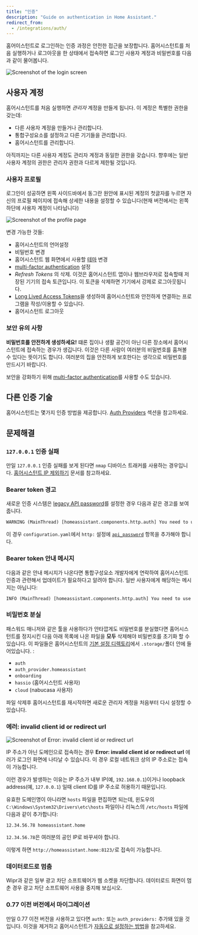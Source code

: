 ```yaml
---
title: "인증"
description: "Guide on authentication in Home Assistant."
redirect_from:
  - /integrations/auth/
---
```



홈어이스턴트로 로그인하는 인증 과정은 안전한 접근을 보장합니다.
홈어시스턴트를 처음 실행하거나 로그아웃을 한 상태에서 접속하면 로그인 사용자 계정과 비밀번호를 다음과 같이 물어봅니다.

<img src='/images/docs/authentication/login.png' alt='Screenshot of the login screen' style='border: 0;box-shadow: none;'>

## 사용자 계정

홈어시스턴트를 처음 실행하면 _관리자_ 계정을 만들게 됩니다. 이 계정은 특별한 권한을 갖는데:

 - 다른 사용자 계정을 만들거나 관리합니다.
 - 통합구성요소를 설정하고 다른 기기들을 관리합니다.
 - 홈어시스턴트를 관리합니다.

<div class='note'>
아직까지는 다른 사용자 계정도 관리자 계정과 동일한 권한을 갖습니다. 향후에는 일반 사용자 계정의 권한은 관리자 권한과 다르게 제한될 것입니다.
</div>

### 사용자 프로필

로그인이 성공하면 왼쪽 사이드바에서 동그란 원안에 표시된 계정의 첫글자를 누르면 자신의 프로필 페이지에 접속해 상세한 내용을 설정할 수 있습니다(현재 버전에서는 왼쪽 하단에 사용자 계정이 나타납니다)

<img src='/images/docs/authentication/profile.png' alt='Screenshot of the profile page' style='border: 0;box-shadow: none;'>

변경 가능한 것들:

* 홈어시스턴트의 언어설정
* 비밀번호 변경
* 홈어시스턴트 웹 화면에서 사용할 [테마](/integrations/frontend/#defining-themes) 변경
* [multi-factor authentication](/docs/authentication/multi-factor-auth/) 설정
* _Refresh Tokens_ 의 삭제. 이것은 홈어시스턴트 앱이나 웹브라우저로 접속할때 저장된 기기의 접속 토큰입니다. 이 토큰을 삭제하면 기기에서 강제로 로그아웃됩니다.
* [Long Lived Access Tokens](https://developers.home-assistant.io/docs/en/auth_api.html#long-lived-access-token)을 생성하여 홈어시스턴트와 안전하게 연결하는 프로그램을 작성/이용할 수 있습니다.
* 홈어시스턴트 로그아웃

### 보안 유의 사항

**비밀번호를 안전하게 생성하세요!** 떄론 집이나 생활 공간이 아닌 다른 장소에서 홈어시스턴트에 접속하는 경우가 생깁니다. 이것은 다른 사람이 여러분의 비밀번호를 훔쳐볼 수 있다는 뜻이기도 합니다. 여러분의 집을 안전하게 보호한다는 생각으로 비밀번호를 만드시기 바랍니다.

보안을 강화하기 위해 [multi-factor authentication](/docs/authentication/multi-factor-auth/)를 사용할 수도 있습니다.

## 다른 인증 기술

홈어시스턴트는 몇가지 인증 방법을 제공합니다. [Auth Providers](/docs/authentication/providers/) 섹션을 참고하세요.

## 문제해결

### `127.0.0.1` 인증 실패

만일 `127.0.0.1` 인증 실패를 보게 된다면 `nmap` 디바이스 트래커를 사용하는 경우입니다. [홈어시스턴트 IP 제외하기](/integrations/nmap_tracker#exclude) 문서를 참고하세요.

### Bearer token 경고

새로운 인증 시스템은 [legacy API password](/docs/authentication/providers/#legacy-api-password)를 설정한 경우 다음과 같은 경고를 보여줍니다.

```txt
WARNING (MainThread) [homeassistant.components.http.auth] You need to use a bearer token to access /blah/blah from 192.0.2.4
```

이 경우 `configuration.yaml`에서 `http:` 설정에  [`api_password`](/integrations/http/#api_password) 항목을 추가해야 합니다.

### Bearer token 안내 메시지

다음과 같은 안내 메시지가 나온다면 통합구성요소 개발자에게 연락하여 홈어시스턴트 인증과 관련해서 업데이트가 필요하다고 알려야 합니다. 일반 사용자에게 해당하는 메시지는 아닙니다:

```txt
INFO (MainThread) [homeassistant.components.http.auth] You need to use a bearer token to access /blah/blah from 192.0.2.4
```

### 비밀번호 분실

패스워드 매니저와 같은 툴을 사용하다가 안타깝게도 비밀번호를 분실했다면 홈어시스턴트를 정지시킨 다음 아래 목록에 나온 파일을 **모두** 삭제해야 비밀번호를 초기화 할 수 있습니다. 이 파일들은 홈어시스턴트의 [기본 설정 디렉토리](/docs/configuration/)에서 `.storage/`폴더 안에 들어있습니다. :

* `auth`
* `auth_provider.homeassistant`
* `onboarding`
* `hassio` (홈어시스턴트 사용자)
* `cloud` (nabucasa 사용자)


파일 삭제후 홈어시스턴트를 재시작하면 새로운 관리자 계정을 처음부터 다시 설정할 수 있습니다.

### 에러: invalid client id or redirect url

<img src='/images/docs/authentication/error-invalid-client-id.png' alt='Screenshot of Error: invalid client id or redirect url'>

IP 주소가 아닌 도메인으로 접속하는 경우  **Error: invalid client id or redirect url** 에러가 로그인 화면에 나타날 수 있습니다. 이 경우 로컬 네트워크 상의 IP 주소로는 접속이 가능합니다.

이런 경우가 발생하는 이유는 IP 주소가 내부 IP(예, `192.168.0.1`)이거나 loopback address(예, `127.0.0.1`) 일때 client ID를 IP 주소로 허용하기 때문입니다.

유효한 도메인명이 아니라면 `hosts` 파일을 편집하면 되는데, 윈도우의 `C:\Windows\System32\Drivers\etc\hosts` 파일이나 리눅스의 `/etc/hosts` 파일에 다음과 같이 추가합니다:

```text
12.34.56.78 homeassistant.home
```

`12.34.56.78`은 여러분의 공인 IP로 바꾸셔야 합니다.

이렇게 하면 `http://homeassistant.home:8123/`로 접속이 가능합니다.

### 데이터로드로 멈춤

Wipr과 같은 일부 광고 차단 소프트웨어가 웹 소켓을 차단합니다. 데이터로드 화면이 멈춘 경우 광고 차단 소프트웨어 사용을 중지해 보십시오.

### 0.77 이전 버전에서 마이그레이션

만일 0.77 이전 버전을 사용하고 있다면  `auth:` 또는 `auth_providers:` 추가돼 있을 것입니다. 이것을 제거하고 홈어시스턴트가 [자동으로 설정하는 방법](/docs/authentication/providers/#configuring-auth-providers)을 참고하세요.
